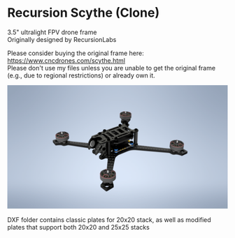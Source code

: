 # Recursion Scythe (Clone)

3.5" ultralight FPV drone frame  
Originally designed by RecursionLabs

Please consider buying the original frame here: https://www.cncdrones.com/scythe.html  
Please don't use my files unless you are unable to get the original frame (e.g., due to regional restrictions) or already own it.

![Render](Render/1.png "Title")

DXF folder contains classic plates for 20x20 stack, as well as modified plates that support both 20x20 and 25x25 stacks